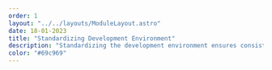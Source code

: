 ```yaml
---
order: 1
layout: "../../layouts/ModuleLayout.astro"
date: 18-01-2023
title: "Standardizing Development Environment"
description: "Standardizing the development environment ensures consistent and predictable outcomes, facilitating collaboration and troubleshooting, while also streamlining the deployment and maintenance processes."
color: "#69c969"
---
```

